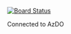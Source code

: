 [![Board Status](https://dev.azure.com/mtcteam/4d41cc78-22a2-4a3a-b74d-42809ebdb0fd/7588103a-26e5-40fb-8f05-816ed1e1a228/_apis/work/boardbadge/271a648a-40c9-4e02-a4cd-4ccc13a655c5)](https://dev.azure.com/mtcteam/4d41cc78-22a2-4a3a-b74d-42809ebdb0fd/_boards/board/t/7588103a-26e5-40fb-8f05-816ed1e1a228/Microsoft.RequirementCategory)

Connected to AzDO
